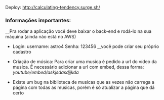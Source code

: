 Deploy: http://calculating-tendency.surge.sh/

<h3>Informações importantes: </h3>

__Pra rodar a aplicação você deve baixar o back-end e rodá-lo na sua máquina (ainda não está no AWS)

- Login: 
 username: astro4 
 Senha: 123456
 __você pode criar seu próprio cadastro </p>

- Criação de música:
  Para criar uma musica é pedido a url do vídeo da musica. É necessário adicionar a url com embed, dessa forma:
  _youtube/embed/askjsdasdjjkda_

- Existe um bug na biblioteca de musicas que as vezes não carrega a página com todas as musicas, porém é só atualizar a página que dá certo




